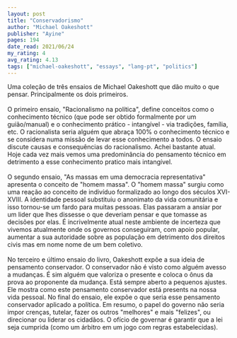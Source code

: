 ```yaml
---
layout: post
title: "Conservadorismo"
author: "Michael Oakeshott"
publisher: "Ayine"
pages: 194
date_read: 2021/06/24
my_rating: 4
avg_rating: 4.13
tags: ["michael-oakeshott", "essays", "lang-pt", "politics"]
---
```


Uma coleção de três ensaios de Michael Oakeshott que dão muito o que pensar. Principalmente os dois primeiros.<br/><br/>O primeiro ensaio, "Racionalismo na política", define conceitos como o conhecimento técnico (que pode ser obtido formalmente por um guião/manual) e o conhecimento prático - intangível - via tradições, família, etc. O racionalista seria alguém que abraça 100% o conhecimento técnico e se considera numa missão de levar esse conhecimento a todos. O ensaio discute causas e consequências do racionalismo. Achei bastante atual. Hoje cada vez mais vemos uma predominância do pensamento técnico em detrimento a esse conhecimento pratico mais intangível. <br/><br/>O segundo ensaio, "As massas em uma democracia representativa" apresenta o conceito de "homem massa". O "homem massa" surgiu como uma reação ao conceito de indivíduo formalizado ao longo dos séculos XVI-XVIII. A identidade pessoal substituiu o anonimato da vida comunitária e isso tornou-se um fardo para muitas pessoas. Elas passaram a ansiar por um lider que lhes dissesse o que deveriam pensar e que tomasse as decisões por elas. É incrivelmente atual neste ambiente de incerteza que vivemos atualmente onde os governos conseguiram, com apoio popular, aumentar a sua autoridade sobre as população em detrimento dos direitos civis mas em nome nome de um bem coletivo.  <br/><br/>No terceiro e último ensaio do livro, Oakeshott expõe a sua ideia de pensamento conservador. O conservador não é visto como alguém avesso a mudanças. É sim alguém que valoriza o presente e coloca o ônus da prova ao proponente da mudança. Está sempre aberto a pequenos ajustes. Ele mostra como este pensamento conservador está presents na nossa vida pessoal. No final do ensaio, ele expõe o que seria esse pensamento conservador aplicado a política. Em resumo, o papel do governo não seria impor crenças, tutelar, fazer os outros "melhores" e mais "felizes", ou direcionar ou liderar os cidadãos. O ofício de governar é garantir que a lei seja cumprida (como um árbitro em um jogo com regras estabelecidas).

